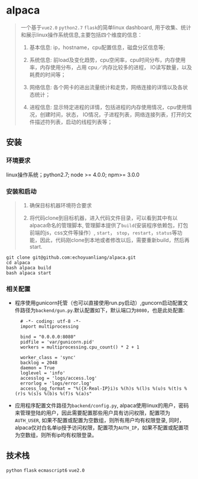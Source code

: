 # alpaca 

> 一个基于`vue2.0` `python2.7` `flask`的简单linux dashboard, 用于收集、统计和展示linux操作系统信息,主要包括四个维度的信息：
> 
> 1. 基本信息: ip，hostname，cpu配置信息，磁盘分区信息等;
> 
> 2. 系统信息: 前load及变化趋势，cpu空闲率，cpu时间分布，内存使用率，内存使用分布，占用 
> cpu／内存比较多的进程， IO读写数量，以及耗费的时间等；
> 
> 3. 网络信息: 各个网卡的进出流量统计和走势，网络连接的详情以及各状态统计；
> 
> 4. 进程信息: 显示特定进程的详情，包括进程的内存使用情况，cpu使用情况，创建时间，状态，
> IO情况，子进程列表，网络连接列表，打开的文件描述符列表，启动的线程列表等；

## 安装
### 环境要求
linux操作系统；python2.7; node >= 4.0.0; npm>= 3.0.0
### 安装和启动
> 1. 确保目标机器环境符合要求
> 
> 2. 将代码clone到目标机器，进入代码文件目录，可以看到其中有以alpaca命名的管理脚本, 管理脚本提供了`build`(安装程序依赖包，打包前端的js，css文件等操作）, `start`， `stop`，`restart`，`status`等功能，因此，代码刚clone到本地或者修改以后，需要重新build，然后再start.
> 


	git clone git@github.com:echoyuanliang/alpaca.git
	cd alpaca 
	bash alpaca build
	bash alpaca start

### 相关配置

* 程序使用gunicorn托管（也可以直接使用run.py启动）,guncorn启动配置文件路径为`backend/gun.py`.默认配置如下，默认端口为`8080`，也是此处配置:


		# -*- coding: utf-8 -*-
		import multiprocessing
		
		bind = "0.0.0.0:8080"
		pidfile = 'var/gunicorn.pid'
		workers = multiprocessing.cpu_count() * 2 + 1
		
		worker_class = 'sync'
		backlog = 2048
		daemon = True
		loglevel = 'info'
		accesslog = 'logs/access.log'
		errorlog = 'logs/error.log'
		access_log_format = "%({X-Real-IP}i)s %(h)s %(l)s %(u)s %(t)s %(r)s %(s)s %(b)s %(f)s %(a)s"	


* 应用程序配置文件路径为`backend/config.py`, alpaca使用linux的用户，密码来管理登陆的用户，因此需要配置那些用户具有访问权限，配置项为`AUTH_USER`, 如果不配置或配置为空数组，则所有用户均有权限登录, 同时，alpaca仅对白名单ip授予访问权限，配置项为`AUTH_IP`，如果不配置或配置项为空数组，则所有ip均有权限登录。
## 技术栈
`python` `flask` `ecmascript6` `vue2.0`
